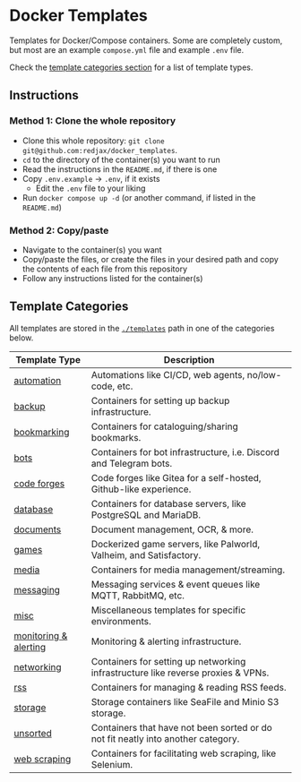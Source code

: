 # Docker Templates

Templates for Docker/Compose containers. Some are completely custom, but most are an example `compose.yml` file and example `.env` file.

Check the [template categories section](#template-categories) for a list of template types.

## Instructions

### Method 1: Clone the whole repository

- Clone this whole repository: `git clone git@github.com:redjax/docker_templates`.
- `cd` to the directory of the container(s) you want to run
- Read the instructions in the `README.md`, if there is one
- Copy `.env.example` -> `.env`, if it exists
  - Edit the `.env` file to your liking
- Run `docker compose up -d` (or another command, if listed in the `README.md`)

### Method 2: Copy/paste

- Navigate to the container(s) you want
- Copy/paste the files, or create the files in your desired path and copy the contents of each file from this repository
- Follow any instructions listed for the container(s)

## Template Categories

All templates are stored in the [`./templates`](./templates) path in one of the categories below.

| Template Type | Description |
| ------------------ | ----------- |
| [automation](./templates/automation) | Automations like CI/CD, web agents, no/low-code, etc. |
| [backup](./templates/backup) | Containers for setting up backup infrastructure. |
| [bookmarking](./templates/bookmarking) | Containers for cataloguing/sharing bookmarks. |
| [bots](./templates/bots) | Containers for bot infrastructure, i.e. Discord and Telegram bots. |
| [code forges](./templates/code) | Code forges like Gitea for a self-hosted, Github-like experience. |
| [database](./templates/database) | Containers for database servers, like PostgreSQL and MariaDB. |
| [documents](./templates/documents) | Document management, OCR, & more. |
| [games](./templates/games) | Dockerized game servers, like Palworld, Valheim, and Satisfactory. |
| [media](./templates/media) | Containers for media management/streaming. |
| [messaging](./templates/messaging) | Messaging services & event queues like MQTT, RabbitMQ, etc. |
| [misc](./templates/misc) | Miscellaneous templates for specific environments. |
| [monitoring & alerting](./templates/monitoring_alerting) | Monitoring & alerting infrastructure. |
| [networking](./templates/networking) | Containers for setting up networking infrastructure like reverse proxies & VPNs. |
| [rss](./templates/rss) | Containers for managing & reading RSS feeds. |
| [storage](./templates/storage) | Storage containers like SeaFile and Minio S3 storage. |
| [unsorted](./templates/unsorted) | Containers that have not been sorted or do not fit neatly into another category. |
| [web scraping](./templates/web_scraping/) | Containers for facilitating web scraping, like Selenium. |
